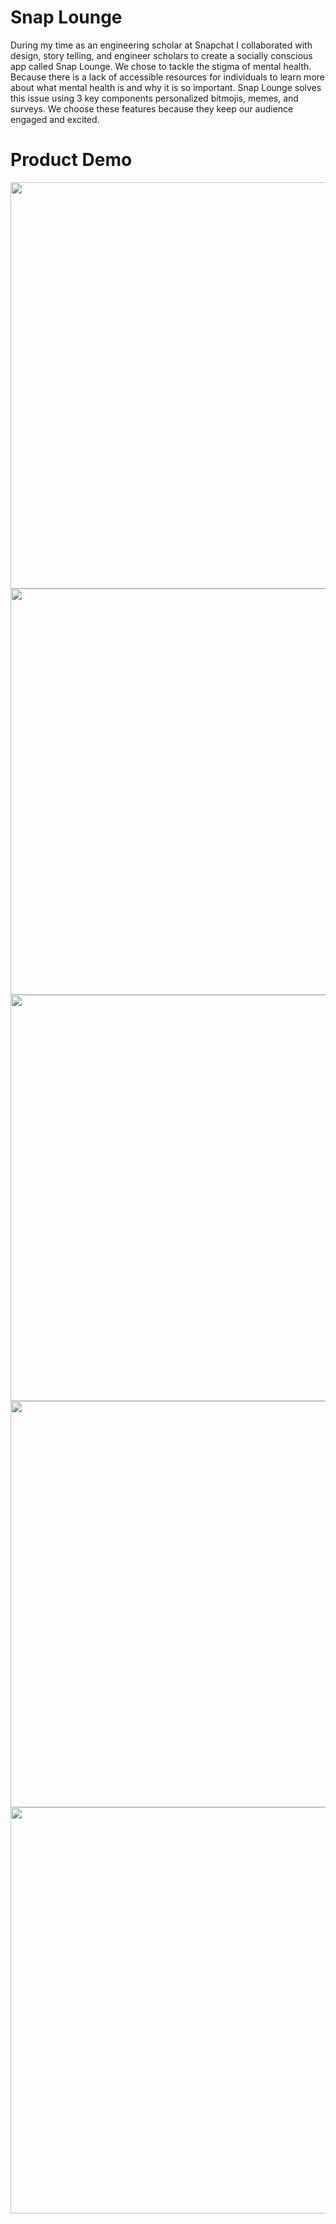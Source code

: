 # Snap Lounge

During my time as an engineering scholar at Snapchat I collaborated with design, story telling, and engineer scholars to create a socially conscious app called Snap Lounge. We chose to tackle the stigma of mental health. Because there is a lack of accessible resources for individuals to learn more about what mental health is and why it is so important. Snap Lounge solves this issue using 3 key components personalized bitmojis, memes, and surveys. We choose these features because they keep our audience engaged and excited. 

# Product Demo

<img src="https://user-images.githubusercontent.com/13155397/218895194-0460ce73-fdec-4765-a6d2-f5f942d124c0.jpeg" height="650"> <img src="https://user-images.githubusercontent.com/13155397/218895377-97cf6e30-e04b-41b0-a7b7-33912c7637b2.jpeg" height="650"> <img src="https://user-images.githubusercontent.com/13155397/219798707-6fc5e154-29aa-478e-b507-0739f8dbbc77.jpeg" height="650"> <img src="https://user-images.githubusercontent.com/13155397/219800033-2a7a0a5a-0bee-4a10-9298-c7b83d9b1973.jpeg" height="650"> <img src="https://user-images.githubusercontent.com/13155397/219802116-5ff51845-4c85-4ef2-9728-b22600582914.jpeg" height="650"> 
